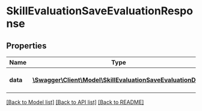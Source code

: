 # SkillEvaluationSaveEvaluationResponse

## Properties
Name | Type | Description | Notes
------------ | ------------- | ------------- | -------------
**data** | [**\Swagger\Client\Model\SkillEvaluationSaveEvaluationData**](SkillEvaluationSaveEvaluationData.md) | Successfully created items | 

[[Back to Model list]](../README.md#documentation-for-models) [[Back to API list]](../README.md#documentation-for-api-endpoints) [[Back to README]](../README.md)



